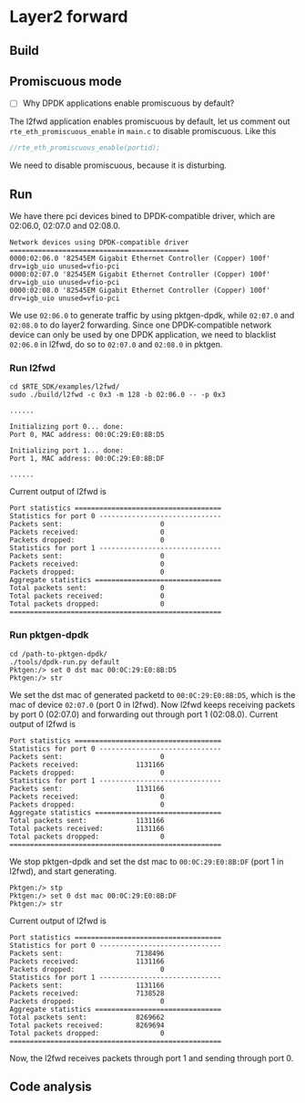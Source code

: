 # Layer2 forward

## Build

## Promiscuous mode
- [ ] Why DPDK applications enable promiscuous by default?

The l2fwd application enables promiscuous by default, let us comment out `rte_eth_promiscuous_enable` in `main.c` to disable promiscuous. Like this
```c
//rte_eth_promiscuous_enable(portid);
```
We need to disable promiscuous, because it is disturbing.

## Run
We have there pci devices bined to DPDK-compatible driver, which are 02:06.0, 02:07.0 and 02:08.0.
````
Network devices using DPDK-compatible driver
============================================
0000:02:06.0 '82545EM Gigabit Ethernet Controller (Copper) 100f' drv=igb_uio unused=vfio-pci
0000:02:07.0 '82545EM Gigabit Ethernet Controller (Copper) 100f' drv=igb_uio unused=vfio-pci
0000:02:08.0 '82545EM Gigabit Ethernet Controller (Copper) 100f' drv=igb_uio unused=vfio-pci
````
We use `02:06.0` to generate traffic by using pktgen-dpdk, while `02:07.0` and `02:08.0` to do layer2 forwarding.
Since one DPDK-compatible network device can only be used by one DPDK application, we need to blacklist `02:06.0` in l2fwd, do so to `02:07.0` and `02:08.0` in pktgen.

### Run l2fwd

```shell
cd $RTE_SDK/examples/l2fwd/
sudo ./build/l2fwd -c 0x3 -m 128 -b 02:06.0 -- -p 0x3

......

Initializing port 0... done:
Port 0, MAC address: 00:0C:29:E0:8B:D5

Initializing port 1... done:
Port 1, MAC address: 00:0C:29:E0:8B:DF

......
```

Current output of l2fwd is
````
Port statistics ====================================
Statistics for port 0 ------------------------------
Packets sent:                        0
Packets received:                    0
Packets dropped:                     0
Statistics for port 1 ------------------------------
Packets sent:                        0
Packets received:                    0
Packets dropped:                     0
Aggregate statistics ===============================
Total packets sent:                  0
Total packets received:              0
Total packets dropped:               0
====================================================
````

### Run pktgen-dpdk
```shell
cd /path-to-pktgen-dpdk/
./tools/dpdk-run.py default
Pktgen:/> set 0 dst mac 00:0C:29:E0:8B:D5
Pktgen:/> str
```
We set the dst mac of generated packetd to `00:0C:29:E0:8B:D5`, which is the mac of device `02:07.0` (port 0 in l2fwd).
Now l2fwd keeps receiving packets by port 0 (02:07.0) and forwarding out through port 1 (02:08.0).
Current output of l2fwd is
````
Port statistics ====================================
Statistics for port 0 ------------------------------
Packets sent:                        0
Packets received:              1131166
Packets dropped:                     0
Statistics for port 1 ------------------------------
Packets sent:                  1131166
Packets received:                    0
Packets dropped:                     0
Aggregate statistics ===============================
Total packets sent:            1131166
Total packets received:        1131166
Total packets dropped:               0
====================================================
````

We stop pktgen-dpdk and set the dst mac to `00:0C:29:E0:8B:DF` (port 1 in l2fwd), and start generating.
```shell
Pktgen:/> stp
Pktgen:/> set 0 dst mac 00:0C:29:E0:8B:DF
Pktgen:/> str
```
Current output of l2fwd is
````
Port statistics ====================================
Statistics for port 0 ------------------------------
Packets sent:                  7138496
Packets received:              1131166
Packets dropped:                     0
Statistics for port 1 ------------------------------
Packets sent:                  1131166
Packets received:              7138528
Packets dropped:                     0
Aggregate statistics ===============================
Total packets sent:            8269662
Total packets received:        8269694
Total packets dropped:               0
====================================================
````
Now, the l2fwd receives packets through port 1 and sending through port 0.

## Code analysis
